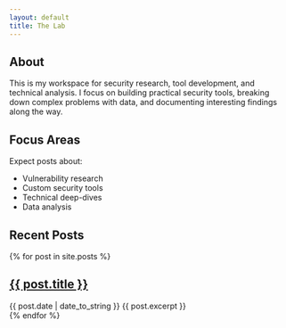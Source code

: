 ```yaml
---
layout: default
title: The Lab
---
```


## About
This is my workspace for security research, tool development, and technical analysis. I focus on building practical security tools, breaking down complex problems with data, and documenting interesting findings along the way.

## Focus Areas
Expect posts about:
- Vulnerability research
- Custom security tools
- Technical deep-dives
- Data analysis 

## Recent Posts
{% for post in site.posts %}
  <div class="post">
    <h2 class="post-title">
      <a href="{{ post.url }}">{{ post.title }}</a>
    </h2>
    <span class="post-date">{{ post.date | date_to_string }}</span>
    {{ post.excerpt }}
  </div>
{% endfor %}
